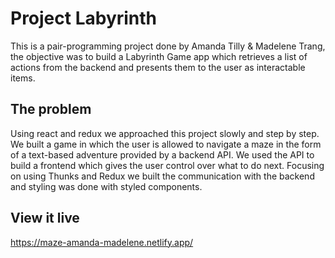 # Project Labyrinth

This is a pair-programming project done by Amanda Tilly & Madelene Trang, the objective was to build a Labyrinth Game app which retrieves a list of actions from the backend and presents them to the user as interactable items.

>

## The problem

Using react and redux we approached this project slowly and step by step. We built a game in which the user is allowed to navigate a maze in the form of a text-based adventure provided by a backend API.
We used the API to build a frontend which gives the user control over what to do next. Focusing on using Thunks and Redux we built the communication with the backend and styling was done with styled components.

## View it live

https://maze-amanda-madelene.netlify.app/
